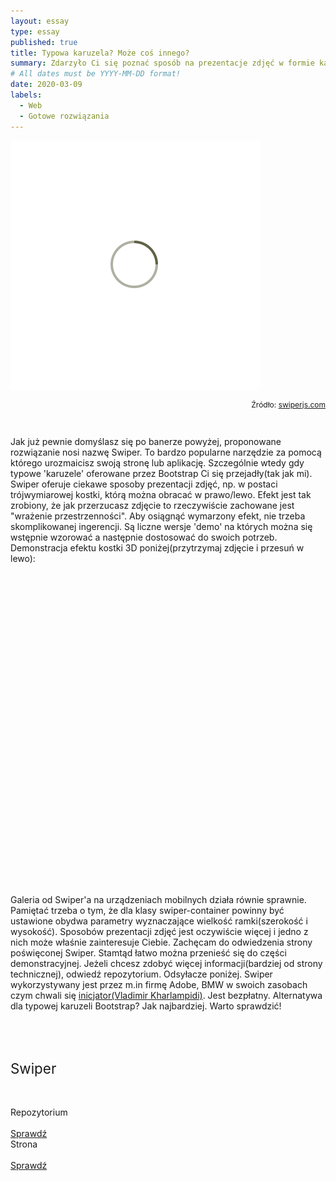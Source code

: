 ```yaml
---
layout: essay
type: essay
published: true
title: Typowa karuzela? Może coś innego?
summary: Zdarzyło Ci się poznać sposób na prezentacje zdjęć w formie karuzeli Bootstrap? Na początku robi to wrażenie ale z każdym kolejnym użyciem zastanawiasz się czy są inne ciekawsze rozwiązania tak jak ja? Sprawdź rozwiązanie z wpisu, które nie wymaga dodatkowych bibliotek JavaScript (np. JQuery) i jest idealne pod 'mobilki'.
# All dates must be YYYY-MM-DD format!
date: 2020-03-09
labels:
  - Web
  - Gotowe rozwiązania
---
```


<div class="ui centered grid">
  <div class="sixteen wide column">
    <img class="ui image img-center" src="../images/oval.svg" data-echo="../essays/images/9_03_2020_1.jpg">
  </div>
</div>

<p style="font-size: 12px; text-align: right;">Źródło: <a href="https://swiperjs.com/" target="_blank">swiperjs.com</a></p>

<br/>

<p class="justify-text stylize-text">
Jak już pewnie domyślasz się po banerze powyżej, proponowane rozwiązanie nosi nazwę Swiper. To bardzo popularne narzędzie za pomocą którego urozmaicisz swoją stronę lub aplikację. Szczególnie wtedy gdy typowe 'karuzele' oferowane przez Bootstrap Ci się przejadły(tak jak mi). Swiper oferuje ciekawe sposoby prezentacji zdjęć, np. w postaci trójwymiarowej kostki, którą można obracać w prawo/lewo. Efekt jest tak zrobiony, że jak przerzucasz zdjęcie to rzeczywiście zachowane jest "wrażenie przestrzenności". Aby osiągnąć wymarzony efekt, nie trzeba skomplikowanej ingerencji. Są liczne wersje 'demo' na których można się wstępnie wzorować a następnie dostosować do swoich potrzeb. Demonstracja efektu kostki 3D poniżej(przytrzymaj zdjęcie i przesuń w lewo): 
</p>

<style>
  .swiper-container {
    width: 350px;
    height: 450px;
  }
  .swiper-slide {
    background-position: center;
    background-size: cover;
  }
</style>

<br/>

<div class="swiper-container">
  <div class="swiper-wrapper">
    <div class="swiper-slide" style="background-image:url(../images/ezGitDoc-cover.png)"></div>
    <div class="swiper-slide" style="background-image:url(../images/degree_difficulty.jpg)"></div>
    <div class="swiper-slide" style="background-image:url(../images/cotton-square.png)"></div>
  </div>

  <!-- Add Pagination -->
  <div class="swiper-pagination"></div>
</div>

<br/>
<br/>

<!-- Initialize Swiper -->
<script>
  var swiper = new Swiper('.swiper-container', {
    effect: 'cube',
    grabCursor: true,
    cubeEffect: {
      shadow: true,
      slideShadows: true,
      shadowOffset: 20,
      shadowScale: 0.94,
    },
    pagination: {
      el: '.swiper-pagination',
    },
  });
</script>

<p class="justify-text stylize-text">
Galeria od Swiper'a na urządzeniach mobilnych działa równie sprawnie. Pamiętać trzeba o tym, że dla klasy swiper-container powinny być ustawione obydwa parametry wyznaczające wielkość ramki(szerokość i wysokość). Sposobów prezentacji zdjęć jest oczywiście więcej i jedno z nich może właśnie zainteresuje Ciebie. Zachęcam do odwiedzenia strony poświęconej Swiper. Stamtąd łatwo można przenieść się do części demonstracyjnej. Jeżeli chcesz zdobyć więcej informacji(bardziej od strony technicznej), odwiedź repozytorium. Odsyłacze poniżej. Swiper wykorzystywany jest przez m.in firmę Adobe, BMW w swoich zasobach czym chwali się <a href="https://github.com/nolimits4web" target="_blank">inicjator(Vladimir Kharlampidi)</a>. Jest bezpłatny. Alternatywa dla typowej karuzeli Bootstrap? Jak najbardziej. Warto sprawdzić! 
</p>

<br/>

<div class="ui placeholder segment">
  <div class="ui one column stackable center aligned grid">
    <p style="font-size: 160%; padding: 5% 0% 5% 0%;">Swiper</p>
  </div>
  <div class="ui two column stackable center aligned grid">
    <div class="middle aligned row">
      <div class="column">
        <div class="ui icon header">
          <i class="github icon"></i>
          Repozytorium
        </div>
        <br>
        <a href="https://github.com/nolimits4web/swiper" target="_blank">
        <div class="ui animated teal button" onclick="this.blur();" tabindex="0">
          <div class="visible content">Sprawdź</div>
          <div class="hidden content">
            <i class="right arrow icon"></i>
          </div>
        </div>
        </a>
      </div>
      <div class="column">
        <div class="ui icon header">
          <i class="newspaper icon"></i>
          Strona
        </div>
        <br>
        <a href="https://swiperjs.com/" target="_blank">
        <div class="ui animated teal button" onclick="this.blur();" tabindex="0">
          <div class="visible content">Sprawdź</div>
          <div class="hidden content">
            <i class="right arrow icon"></i>
          </div>
        </div>
        </a>
      </div>
    </div>
  </div>
</div>